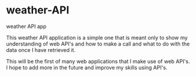 # weather-API
weather API app


This weather API application is a simple one that is meant only to show my understanding of web API's and how to make a call and what to do with the data once I have retrieved it. 

This will be the first of many web applications that I make use of web API's. I hope to add more in the future and improve my skills using API's. 

